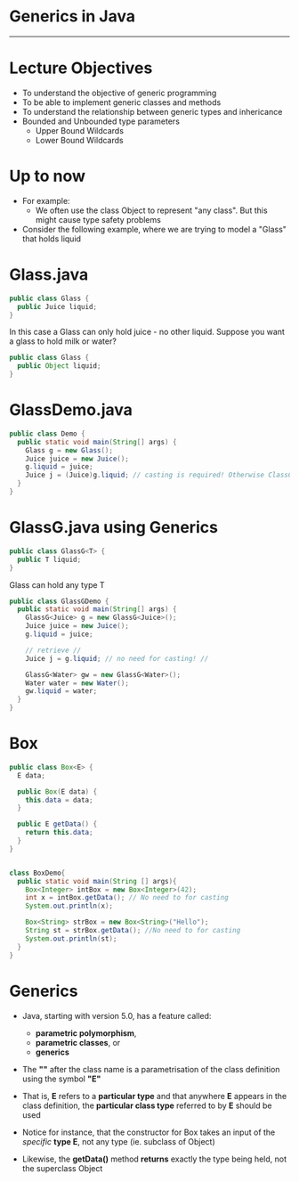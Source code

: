 # Generics in Java

---


# Lecture Objectives
- To understand the objective of generic programming
- To be able to implement generic classes and methods
- To understand the relationship between generic types and inhericance
- Bounded and Unbounded type parameters
  - Upper Bound Wildcards
  - Lower Bound Wildcards

# Up to now
- For example:
  - We often use the class Object to represent "any class". But this might cause type safety problems
- Consider the following example, where we are trying to model a "Glass" that holds liquid

# Glass.java
```java
public class Glass {
  public Juice liquid;
}
```

In this case a Glass can only hold juice - no other liquid. Suppose you want a glass to hold milk or water?
```java
public class Glass {
  public Object liquid;
}
```

# GlassDemo.java
```java
public class Demo {
  public static void main(String[] args) {
    Glass g = new Glass();
    Juice juice = new Juice();
    g.liquid = juice;
    Juice j = (Juice)g.liquid; // casting is required! Otherwise ClassCastException //
  }
}
```

# GlassG.java using Generics
```java
public class GlassG<T> {
  public T liquid;
}
```

Glass can hold any type T

```java
public class GlassGDemo {
  public static void main(String[] args) {
    GlassG<Juice> g = new GlassG<Juice>();
    Juice juice = new Juice();
    g.liquid = juice;

    // retrieve //
    Juice j = g.liquid; // no need for casting! //

    GlassG<Water> gw = new GlassG<Water>();
    Water water = new Water();
    gw.liquid = water;
  }
}
```

# Box
```java
public class Box<E> {
  E data;

  public Box(E data) {
    this.data = data;
  }

  public E getData() {
    return this.data;
  }
}


class BoxDemo{
  public static void main(String [] args){
    Box<Integer> intBox = new Box<Integer>(42);
    int x = intBox.getData(); // No need to for casting
    System.out.println(x);

    Box<String> strBox = new Box<String>("Hello");
    String st = strBox.getData(); //No need to for casting
    System.out.println(st);
  }
}
```

# Generics
- Java, starting with version 5.0, has a feature called:
  - **parametric polymorphism**,
  - **parametric classes**, or
  - **generics**

- The **"<E>"** after the class name is a parametrisation of the class definition using the symbol **"E"**
- That is, **E** refers to a **particular type** and that anywhere **E** appears in the class definition, the **particular class type** referred to by **E** should be used

- Notice for instance, that the constructor for Box takes an input of the *specific* **type E**, not any type (ie. subclass of Object)
- Likewise, the **getData()** method **returns** exactly the type being held, not the superclass Object











#
